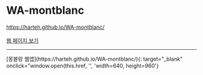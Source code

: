 # WA-montblanc
https://harteh.github.io/WA-montblanc/
<br>
<br>
<a href="https://harteh.github.io/WA-montblanc/" class="page_link" target="_blank" onclick="window.open(this.href, '', 'width=640, height=960'); return false;">웹 페이지 보기</a>
<hr>
[몽블랑 웹앱](https://harteh.github.io/WA-montblanc/){: target="_blank" onclick="window.open(this.href, '', 'width=640, height=960'}
